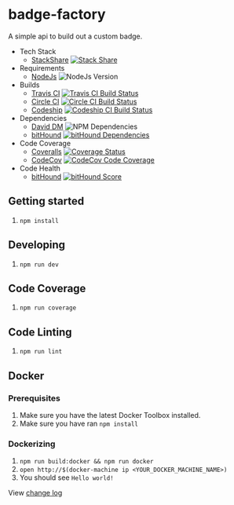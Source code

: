 # badge-factory
A simple api to build out a custom badge.

* Tech Stack
  * [StackShare](https://stackshare.io) [![Stack Share](http://img.shields.io/badge/tech-stack-0690fa.svg?style=flat)](http://stackshare.io/n8io/badge-factory)
* Requirements
  * [NodeJs](https://nodejs.org) ![NodeJs Version](http://img.shields.io/badge/node-^5-blue.svg)
* Builds
  * [Travis CI](https://travis-ci.org) [![Travis CI Build Status](https://img.shields.io/travis/n8io/badge-factory/develop.svg)](https://travis-ci.org/n8io/badge-factory)
  * [Circle CI](https://circleci.com) [![Circle CI Build Status](https://img.shields.io/circleci/project/n8io/badge-factory/develop.svg)](https://circleci.com/gh/n8io/badge-factory/tree/develop)
  * [Codeship](https://codeship.com) [![Codeship CI Build Status](https://img.shields.io/codeship/b4e0cfb0-6f89-0133-5997-368ef2487360/develop.svg)](https://codeship.com/projects/116268)
* Dependencies
  * [David DM](https://david-dm.org) ![NPM Dependencies](https://david-dm.org/n8io/badge-factory/develop.svg)
  * [bitHound](https://bithound.io) [![bitHound Dependencies](https://www.bithound.io/github/n8io/badge-factory/badges/dependencies.svg)](https://www.bithound.io/github/n8io/badge-factory/develop/dependencies/npm)
* Code Coverage
  * [Coveralls](https://coveralls.io) [![Coverage Status](https://img.shields.io/coveralls/n8io/badge-factory/develop.svg)](https://coveralls.io/github/n8io/badge-factory?branch=develop)
  * [CodeCov](https://codecov.io) [![CodeCov Code Coverage](https://img.shields.io/codecov/c/github/n8io/badge-factory/develop.svg)](https://codecov.io/github/n8io/badge-factory?branch=develop)
* Code Health
  * [bitHound](https://bithound.io) [![bitHound Score](https://www.bithound.io/github/n8io/badge-factory/badges/score.svg)](https://www.bithound.io/github/n8io/badge-factory)


## Getting started
1. `npm install`

## Developing
1. `npm run dev`

## Code Coverage
1. `npm run coverage`

## Code Linting
1. `npm run lint`

## Docker

### Prerequisites
1. Make sure you have the latest Docker Toolbox installed.
1. Make sure you have ran `npm install`

### Dockerizing
1. `npm run build:docker && npm run docker`
1. `open http://$(docker-machine ip <YOUR_DOCKER_MACHINE_NAME>)`
1. You should see `Hello world!`

View [change log](CHANGELOG.md)
